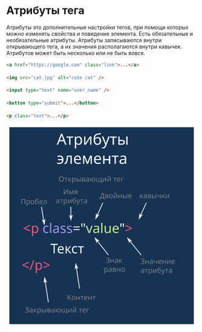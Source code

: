 # Атрибуты тега

Атрибуты это дополнительные настройки тегов, при помощи которых можно изменять
свойства и поведение элемента. Есть обязательные и необязательные атрибуты.
Атрибуты записываются внутри открывающего тега, а их значения располагаются
внутри кавычек. Атрибутов может быть несколько или не быть вовсе.

```html
<a href="https://google.com" class="link">...</a>

<img src="cat.jpg" alt="cute cat" />

<input type="text" name="user_name" />

<button type="submit">...</button>

<p class="text">...</p>
```

![атрибуты тега](./code/html-0-3/atribute.svg)
